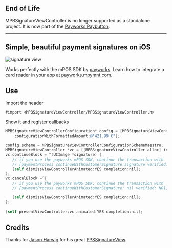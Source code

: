 ## End of Life

MPBSignatureViewController is no longer supported as a standalone project. It is now part of the [Payworks Paybutton](https://github.com/payworks/mpos-ui.ios.paybutton).

---


## Simple, beautiful payment signatures on iOS

![signature view](https://bytebucket.org/payworks/mpos.ios.blocks.signatureview/raw/bc411f7f2cb451ebf61736a82ac8034e4388801a/screen3.png "Signature View")

Works perfectly with the mPOS SDK by [payworks](http://www.payworksmobile.com). Learn how to integrate a card reader in your app at [payworks.mpymnt.com](http://www.payworks.mpymnt.com).


## Use

Import the header

    #import <MPBSignatureViewController/MPBSignatureViewController.h>

Show it and register callbacks

```objectivec
MPBSignatureViewControllerConfiguration* config = [MPBSignatureViewControllerConfiguration 
    configurationWithFormattedAmount:@"421.99 €"];

config.scheme = MPBSignatureViewControllerConfigurationSchemeMaestro;
MPBSignatureViewController *vc = [[MPBSignatureViewController alloc] initWithConfiguration: config];
vc.continueBlock = ^(UIImage *signature) {
   // if you use the payworks mPOS SDK, continue the transaction with
   // [paymentProcess continueWithCustomerSignature:signature verified:YES];
   [self dismissViewControllerAnimated:YES completion:nil];
};
vc.cancelBlock =^{
   // if you use the payworks mPOS SDK, continue the transaction with
   // [paymentProcess continueWithCustomerSignature: nil verified: NO];

   [self dismissViewControllerAnimated:YES completion:nil];
};
    
[self presentViewController:vc animated:YES completion:nil];
```




## Credits

Thanks for [Jason Harwig](https://github.com/jharwig) for his great [PPSSignatureView](https://github.com/jharwig/PPSSignatureView).
